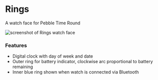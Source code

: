 # Rings
A watch face for Pebble Time Round

![screenshot of Rings watch face](https://github.com/shaneporter/rings/blob/master/face1.png)

### Features
- Digital clock with day of week and date
- Outer ring for battery indicator, clockwise arc proportional to battery remaining
- Inner blue ring shown when watch is connected via Bluetooth
